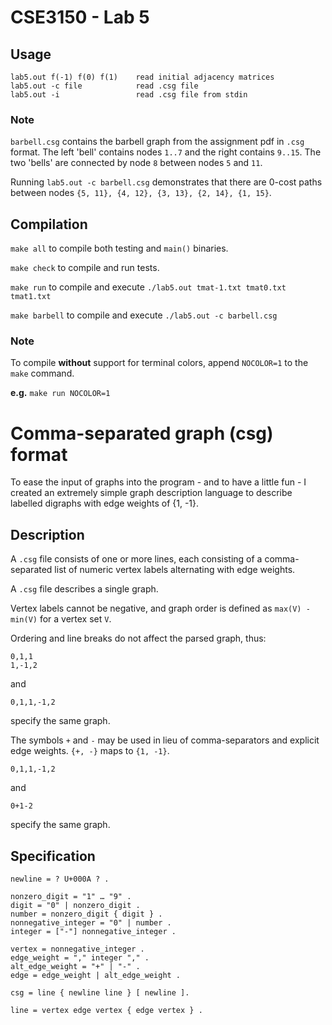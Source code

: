 # CSE3150 - Lab 5

## Usage

```
lab5.out f(-1) f(0) f(1)    read initial adjacency matrices
lab5.out -c file            read .csg file
lab5.out -i                 read .csg file from stdin
```

### Note

`barbell.csg` contains the barbell graph from the assignment pdf in `.csg` format.
The left 'bell' contains nodes `1..7` and the right contains `9..15`.
The two 'bells' are connected by node `8` between nodes `5` and `11`.

Running `lab5.out -c barbell.csg` demonstrates that there are 0-cost paths between nodes `{5, 11}, {4, 12}, {3, 13}, {2, 14}, {1, 15}`.

## Compilation

`make all` to compile both testing and `main()` binaries.

`make check` to compile and run tests.

`make run` to compile and execute `./lab5.out tmat-1.txt tmat0.txt tmat1.txt`

`make barbell` to compile and execute `./lab5.out -c barbell.csg`

### Note

To compile **without** support for terminal colors, append `NOCOLOR=1` to the
`make` command. 

**e.g.** `make run NOCOLOR=1`

# Comma-separated graph (csg) format

To ease the input of graphs into the program - and to have a little fun - I created an extremely simple graph description language to describe labelled digraphs with edge weights of {1, -1}.

## Description

A `.csg` file consists of one or more lines, each consisting of a comma-separated list of numeric vertex labels alternating with edge weights.

A `.csg` file describes a single graph.

Vertex labels cannot be negative, and graph order is defined as `max(V) - min(V)` for a vertex set `V`.

Ordering and line breaks do not affect the parsed graph, thus:

```
0,1,1
1,-1,2
```
and
```
0,1,1,-1,2
```

specify the same graph.

The symbols `+` and `-` may be used in lieu of comma-separators and explicit
edge weights. `{+, -}` maps to `{1, -1}`.

```
0,1,1,-1,2
```
and
```
0+1-2
```

specify the same graph.

## Specification

```ebnf
newline = ? U+000A ? .

nonzero_digit = "1" … "9" .
digit = "0" | nonzero_digit .
number = nonzero_digit { digit } .
nonnegative_integer = "0" | number .
integer = ["-"] nonnegative_integer .

vertex = nonnegative_integer .
edge_weight = "," integer "," .
alt_edge_weight = "+" | "-" .
edge = edge_weight | alt_edge_weight .

csg = line { newline line } [ newline ].

line = vertex edge vertex { edge vertex } .

```
